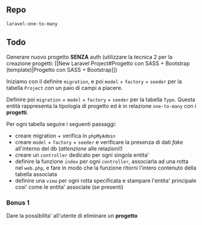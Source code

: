 ## Repo
`laravel-one-to-many`

## Todo
Generare nuovo progetto **SENZA** auth (utilizzare la tecnica 2 per la creazione progetti: [[New Laravel Project#Progetto con SASS + Bootstrap (template)|Progetto con SASS + Bootstrap]])

Iniziamo con il definire `migration`, e poi `model` + `factory` + `seeder` per la tabella `Project` con un paio di campi a piacere.

Definire poi `migration` + `model` + `factory` + `seeder` per la tabella `Type`. Questa entità rappresenta la tipologia di progetto ed è in relazione `one-to-many` con i **progetti**.

Per ogni tabella seguire i seguenti passaggi:
- creare migration + verifica in `phpMyAdmin`
- creare `model` + `factory` + `seeder` e verificare la presenza di dati *fake* all'interno del db (*attenzione* alle relazioni!)
- creare un `controller` dedicato per ogni singola entita' 
- definire la funzione `index` per ogni `controller`, associarla ad una rotta nel `web.php`, e fare in modo che la funzione ritorni l'intero contenuto della tabella associata
- definire una `view` per ogni rotta specificata e stampare l'entita' principale cosi' come le entita' associate (se presenti)

### Bonus 1
Dare la possibilita' all'utente di eliminare un **progetto**